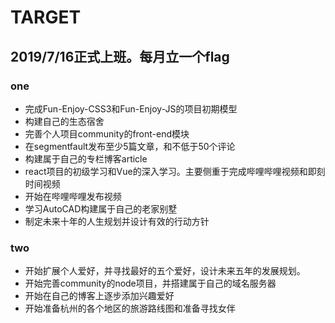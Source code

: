 # TARGET

2019/7/16正式上班。每月立一个flag
---

### one

- 完成Fun-Enjoy-CSS3和Fun-Enjoy-JS的项目初期模型
- 构建自己的生态宿舍
- 完善个人项目community的front-end模块
- 在segmentfault发布至少5篇文章，和不低于50个评论
- 构建属于自己的专栏博客article
- react项目的初级学习和Vue的深入学习。主要侧重于完成哔哩哔哩视频和即刻时间视频
- 开始在哔哩哔哩发布视频
- 学习AutoCAD构建属于自己的老家别墅
- 制定未来十年的人生规划并设计有效的行动方针

### two

- 开始扩展个人爱好，并寻找最好的五个爱好，设计未来五年的发展规划。
- 开始完善community的node项目，并搭建属于自己的域名服务器
- 开始在自己的博客上逐步添加兴趣爱好
- 开始准备杭州的各个地区的旅游路线图和准备寻找女伴


